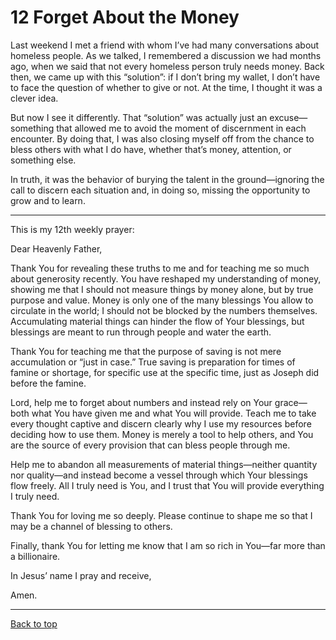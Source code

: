 # 12 Forget About the Money
Last weekend I met a friend with whom I’ve had many conversations about homeless people. As we talked, I remembered a discussion we had months ago, when we said that not every homeless person truly needs money. Back then, we came up with this “solution”: if I don’t bring my wallet, I don’t have to face the question of whether to give or not. At the time, I thought it was a clever idea.

But now I see it differently. That “solution” was actually just an excuse—something that allowed me to avoid the moment of discernment in each encounter. By doing that, I was also closing myself off from the chance to bless others with what I do have, whether that’s money, attention, or something else.

In truth, it was the behavior of burying the talent in the ground—ignoring the call to discern each situation and, in doing so, missing the opportunity to grow and to learn.

---

This is my 12th weekly prayer:

Dear Heavenly Father,

Thank You for revealing these truths to me and for teaching me so much about generosity recently. You have reshaped my understanding of money, showing me that I should not measure things by money alone, but by true purpose and value. Money is only one of the many blessings You allow to circulate in the world; I should not be blocked by the numbers themselves. Accumulating material things can hinder the flow of Your blessings, but blessings are meant to run through people and water the earth.

Thank You for teaching me that the purpose of saving is not mere accumulation or “just in case.” True saving is preparation for times of famine or shortage, for specific use at the specific time, just as Joseph did before the famine.

Lord, help me to forget about numbers and instead rely on Your grace—both what You have given me and what You will provide. Teach me to take every thought captive and discern clearly why I use my resources before deciding how to use them. Money is merely a tool to help others, and You are the source of every provision that can bless people through me.

Help me to abandon all measurements of material things—neither quantity nor quality—and instead become a vessel through which Your blessings flow freely. All I truly need is You, and I trust that You will provide everything I truly need.

Thank You for loving me so deeply. Please continue to shape me so that I may be a channel of blessing to others.

Finally, thank You for letting me know that I am so rich in You—far more than a billionaire.

In Jesus’ name I pray and receive,

Amen.


---

[Back to top](#)